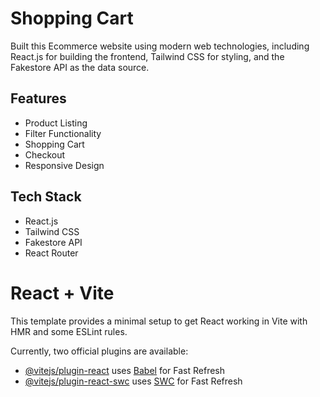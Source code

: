 # Shopping Cart

Built this Ecommerce website using modern web technologies, including React.js for building the frontend, Tailwind CSS for styling, and the Fakestore API as the data source. 

## Features
- Product Listing
- Filter Functionality
- Shopping Cart
- Checkout
- Responsive Design

## Tech Stack
- React.js
- Tailwind CSS
- Fakestore API
- React Router


# React + Vite

This template provides a minimal setup to get React working in Vite with HMR and some ESLint rules.

Currently, two official plugins are available:

- [@vitejs/plugin-react](https://github.com/vitejs/vite-plugin-react/blob/main/packages/plugin-react/README.md) uses [Babel](https://babeljs.io/) for Fast Refresh
- [@vitejs/plugin-react-swc](https://github.com/vitejs/vite-plugin-react-swc) uses [SWC](https://swc.rs/) for Fast Refresh
